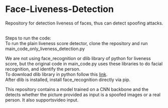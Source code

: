 # Face-Liveness-Detection
 Repository for detection liveness of faces, thus can detect spoofing attacks.<br>

<br>
Steps to run the code:<br>
 To run the plain liveness score detector, clone the repository and run main_code_only_liveness_detection.py<br>
 
 We are not using face_recognition or dlib library of python for liveness score, but the original code in main_code.py uses these libraries to do facial recognition, and identify the person.<br>
 To download dlib library in python follow this [link](https://medium.com/analytics-vidhya/how-to-install-dlib-library-for-python-in-windows-10-57348ba1117f).<br>
 After dlib is installed, install face_recognition directly via pip.<br>
 
 
 This repository contains a model trained on a CNN backbone and the detects whether the picture provided as input is a spoofed images or a real person. It also supportsvideo input. <br>
 
 
